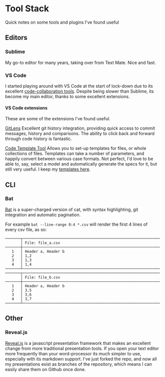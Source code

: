 # Tool Stack

Quick notes on some tools and plugins I've found useful

## Editors

### Sublime

My go-to editor for many years, taking over from Text Mate. Nice and fast.

### VS Code

I started playing around with VS Code at the start of lock-down due to its excellent [code-collaboration tools](https://marketplace.visualstudio.com/items?itemName=MS-vsliveshare.vsliveshare). Despite being slower than Sublime, its become my main editor, thanks to some excellent extensions.

#### VS Code extensions

These are some of the extensions I've found useful.

[GitLens](https://marketplace.visualstudio.com/items?itemName=eamodio.gitlens)
Excellent git history integration, providing quick access to commit messages, history and comparisons. The ability to
click back and forward through code history is fantastic.

[Code Template Tool](https://marketplace.visualstudio.com/items?itemName=yuanhjty.code-template-tool)
Allows you to set-up templates for files, or whole collections of files. Templates
can take a number of parameters, and happily convert between various case formats.
Not perfect, I'd love to be able to, say, select a model and automatically generate
the specs for it, but still very useful. I keep my [templates here](https://github.com/JamesGlover/template_collectio).

## CLI

### Bat

[Bat](https://github.com/sharkdp/bat) is a super-charged version of cat, with syntax highlighting, git integration and automatic pagination.

For example `bat --line-range 0:4 *.csv` will render the first 4 lines of every
csv file, as so:
```
───────┬────────────────────────────────────────────────────────────────────────
       │ File: file_a.csv
───────┼────────────────────────────────────────────────────────────────────────
   1   │ Header a, Header b
   2   │ 1,2
   3   │ 1,3
   4   │ 1,4
───────┴────────────────────────────────────────────────────────────────────────
───────┬────────────────────────────────────────────────────────────────────────
       │ File: file_b.csv
───────┼────────────────────────────────────────────────────────────────────────
   1   │ Header a, Header b
   2   │ 3,5
   3   │ 3,6
   4   │ 3,7
───────┴────────────────────────────────────────────────────────────────────────
```

## Other

### Reveal.js

[Reveal.js](https://revealjs.com) is a javascript presentation framework that makes an
excellent change from more traditional presentation tools. If you open your text
editor more frequently than your word-processor its much simpler to use, especially
with its markdown support. I've just forked the repo, and now all my presentations
exist as branches of the repository, which means I can easily share them on Github
once done.
